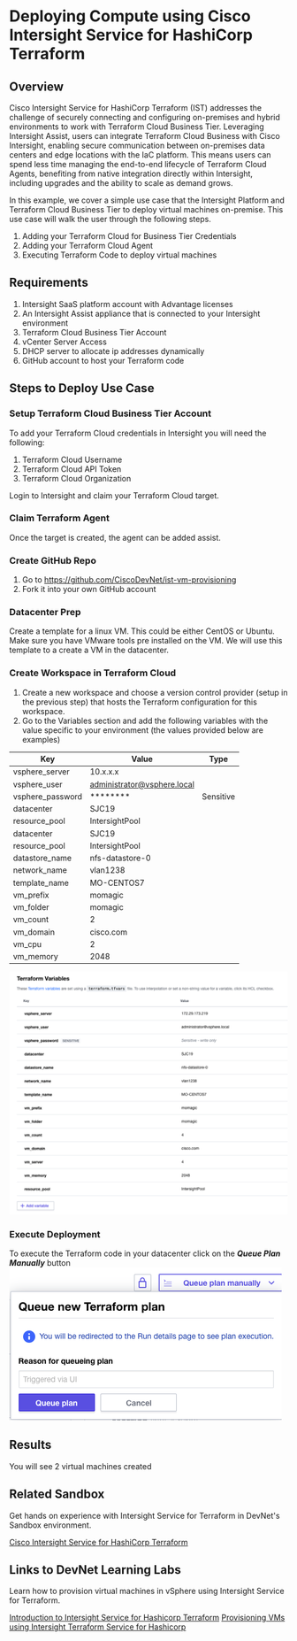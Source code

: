 # Deploying Compute using Cisco Intersight Service for HashiCorp Terraform

## Overview

Cisco Intersight Service for HashiCorp Terraform (IST) addresses the challenge of securely connecting and configuring on-premises and hybrid environments to work with Terraform Cloud Business Tier. Leveraging Intersight Assist, users can integrate Terraform Cloud Business with Cisco Intersight, enabling secure communication between on-premises data centers and edge locations with the IaC platform. This means users can spend less time managing the end-to-end lifecycle of Terraform Cloud Agents, benefiting from native integration directly within Intersight, including upgrades and the ability to scale as demand grows.

In this example, we cover a simple use case that the Intersight Platform and Terraform Cloud Business Tier to deploy virtual machines on-premise. This use case will walk the user through the following steps.

1. Adding your Terraform Cloud for Business Tier Credentials
2. Adding your Terraform Cloud Agent
3. Executing Terraform Code to deploy virtual machines


## Requirements

1. Intersight SaaS platform account with Advantage licenses
2. An Intersight Assist appliance that is connected to your Intersight environment
3. Terraform Cloud Business Tier Account
4. vCenter Server Access
5. DHCP server to allocate ip addresses dynamically
5. GitHub account to host your Terraform code


## Steps to Deploy Use Case


### Setup Terraform Cloud Business Tier Account

To add your Terraform Cloud credentials in Intersight you will need the following:
1. Terraform Cloud Username
2. Terraform Cloud API Token
3. Terraform Cloud Organization

Login to Intersight and claim your Terraform Cloud target.

### Claim Terraform Agent

Once the target is created, the agent can be added assist. 

### Create GitHub Repo

1. Go to https://github.com/CiscoDevNet/ist-vm-provisioning
2. Fork it into your own GitHub account

### Datacenter Prep

Create a template for a linux VM. This could be either CentOS or Ubuntu. Make sure you have VMware tools pre installed on the VM. We will use this template to a create a VM in the datacenter.



### Create Workspace in Terraform Cloud

1. Create a new workspace and choose a version control provider (setup in the previous step) that hosts the Terraform configuration for this workspace. 
2. Go to the Variables section and add the following variables with the value specific to your environment (the values provided below are examples)

| Key                |   Value          | Type         |
|--------------------|------------------|--------------|
| vsphere_server | 10.x.x.x||
| vsphere_user | administrator@vsphere.local||
| vsphere_password | ******** | Sensitive |
| datacenter | SJC19 ||
| resource_pool | IntersightPool ||
| datacenter | SJC19 ||
| resource_pool | IntersightPool ||
| datastore_name | nfs-datastore-0 ||
| network_name | vlan1238 ||
| template_name | MO-CENTOS7 ||
| vm_prefix | momagic ||
| vm_folder | momagic ||
| vm_count | 2 ||
| vm_domain | cisco.com ||
| vm_cpu | 2 ||
| vm_memory | 2048 ||

 ![Queue Terraform Plan](images/TFVariables.png)

### Execute Deployment

To execute the Terraform code in your datacenter click on the ***Queue Plan Manually*** button 
    ![Queue Terraform Plan](images/queueTFPlan.png)

## Results

You will see 2 virtual machines created 

## Related Sandbox

Get hands on experience with Intersight Service for Terraform in DevNet's Sandbox environment.

[Cisco Intersight Service for HashiCorp Terraform](https://devnetsandbox.cisco.com/RM/Diagram/Index/055e2dce-fdfd-4d26-a112-72b884ddd7c7?diagramType=Topology)

## Links to DevNet Learning Labs

Learn how to provision virtual machines in vSphere using Intersight Service for Terraform.

[Introduction to Intersight Service for Hashicorp Terraform](https://developer.cisco.com/learning/lab/intersight-01-ist-introduction/step/1)
[Provisioning VMs using Intersight Terraform Service for Hashicorp](https://developer.cisco.com/learning/lab/intersight-02-ist-vm-automation/step/1)



